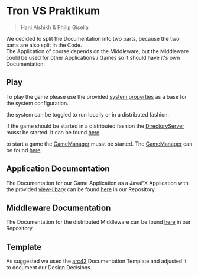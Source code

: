 # Tron VS Praktikum

> Hani Alshikh & Philip Gisella

We decided to split the Documentation into two parts, because the two parts are also split in the Code.  
The Application of course depends on the Middleware, but the Middleware could be used for other Applications / Games so it should have it's own Documentation.

## Play

To play the game please use the provided [system.properties](system.properties) as a base for the system configuration.

the system can be toggled to run locally or in a distributed fashion.

if the game should be started in a distributed fashion the [DirectoryServer](src/main/java/de/alshikh/haw/tron/middleware/directoryserver/DirectoryServer.java) musst be started. It can be found [here](src/main/java/de/alshikh/haw/tron/middleware/directoryserver/DirectoryServer.java).

to start a game the [GameManager](src/main/java/de/alshikh/haw/tron/manager/GameManager.java) musst be started. The [GameManager](src/main/java/de/alshikh/haw/tron/manager/GameManager.java) can be found [here](src/main/java/de/alshikh/haw/tron/manager/GameManager.java).

## Application Documentation

The Documentation for our Game Application as a JavaFX Application with the provided [view-libary](https://git.haw-hamburg.de/bai5-vsp-tron/view-library) can be found [here](docs/application/README.md) in our Repository.

## Middleware Documentation

The Documentation for the distributed Middleware can be found [here](docs/middleware/README.md) in our Repository.

## Template

As suggested we used the [arc42](docs/arc42-template-DE.md) Documentation Template and adjusted it to document our Design Decisions.
